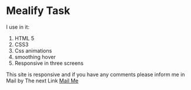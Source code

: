 <h1>Mealify Task </h1>
<p>I use in it: </p>
<ol type="1" >
  <li>HTML 5</li>
  <li>CSS3</li>
  <li>Css animations</li>
  <li>smoothing hover</li>
  <li>Responsive in three screens</li>

</ol>
This site is responsive and if you have any comments please inform me in Mail by The next Link <a href="mailto:yousefshwaly@gmail.com" target='_blank'>Mail Me</a>
